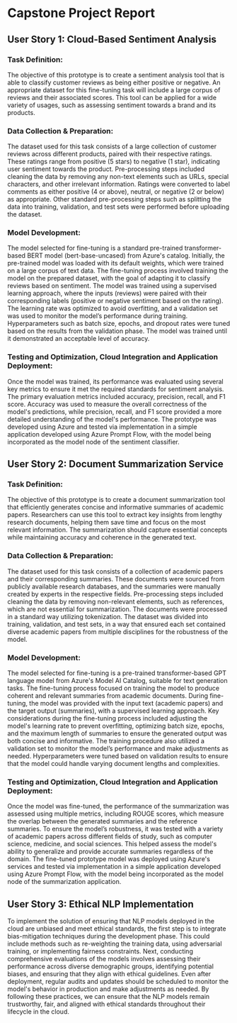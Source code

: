 # Capstone Project Report

## User Story 1: Cloud-Based Sentiment Analysis

### Task Definition: 

The objective of this prototype is to create a sentiment analysis tool that is able to classify customer reviews as being either positive or negative. An appropriate dataset for this fine-tuning task will include a large corpus of reviews and their associated scores. This tool can be applied for a wide variety of usages, such as assessing sentiment towards a brand and its products. 

### Data Collection & Preparation: 

The dataset used for this task consists of a large collection of customer reviews across different products, paired with their respective ratings. These ratings range from positive (5 stars) to negative (1 star), indicating user sentiment towards the product. Pre-processing steps included cleaning the data by removing any non-text elements such as URLs, special characters, and other irrelevant information. Ratings were converted to label comments as either positive (4 or above), neutral, or negative (2 or below) as appropriate. Other standard pre-processing steps such as splitting the data into training, validation, and test sets were performed before uploading the dataset.

### Model Development: 

The model selected for fine-tuning is a standard pre-trained transformer-based BERT model (bert-base-uncased) from Azure's catalog. Initially, the pre-trained model was loaded with its default weights, which were trained on a large corpus of text data. The fine-tuning process involved training the model on the prepared dataset, with the goal of adapting it to classify reviews based on sentiment. The model was trained using a supervised learning approach, where the inputs (reviews) were paired with their corresponding labels (positive or negative sentiment based on the rating). The learning rate was optimized to avoid overfitting, and a validation set was used to monitor the model’s performance during training. Hyperparameters such as batch size, epochs, and dropout rates were tuned based on the results from the validation phase. The model was trained until it demonstrated an acceptable level of accuracy.

### Testing and Optimization, Cloud Integration and Application Deployment:

Once the model was trained, its performance was evaluated using several key metrics to ensure it met the required standards for sentiment analysis. The primary evaluation metrics included accuracy, precision, recall, and F1 score. Accuracy was used to measure the overall correctness of the model's predictions, while precision, recall, and F1 score provided a more detailed understanding of the model's performance. The prototype was developed using Azure and tested via implementation in a simple application developed using Azure Prompt Flow, with the model being incorporated as the model node of the sentiment classifier.

## User Story 2: Document Summarization Service

### Task Definition: 

The objective of this prototype is to create a document summarization tool that efficiently generates concise and informative summaries of academic papers. Researchers can use this tool to extract key insights from lengthy research documents, helping them save time and focus on the most relevant information. The summarization should capture essential concepts while maintaining accuracy and coherence in the generated text.

### Data Collection & Preparation: 

The dataset used for this task consists of a collection of academic papers and their corresponding summaries. These documents were sourced from publicly available research databases, and the summaries were manually created by experts in the respective fields. Pre-processing steps included cleaning the data by removing non-relevant elements, such as references, which are not essential for summarization. The documents were processed in a standard way utilizing tokenization. The dataset was divided into training, validation, and test sets, in a way that ensured each set contained diverse academic papers from multiple disciplines for the robustness of the model.

### Model Development: 

The model selected for fine-tuning is a pre-trained transformer-based GPT language model from Azure's Model AI Catalog, suitable for text generation tasks. The fine-tuning process focused on training the model to produce coherent and relevant summaries from academic documents. During fine-tuning, the model was provided with the input text (academic papers) and the target output (summaries), with a supervised learning approach. Key considerations during the fine-tuning process included adjusting the model's learning rate to prevent overfitting, optimizing batch size, epochs, and the maximum length of summaries to ensure the generated output was both concise and informative. The training procedure also utilized a validation set to monitor the model’s performance and make adjustments as needed. Hyperparameters were tuned based on validation results to ensure that the model could handle varying document lengths and complexities.

### Testing and Optimization, Cloud Integration and Application Deployment:

Once the model was fine-tuned, the performance of the summarization was assessed using multiple metrics, including ROUGE scores, which measure the overlap between the generated summaries and the reference summaries. To ensure the model’s robustness, it was tested with a variety of academic papers across different fields of study, such as computer science, medicine, and social sciences. This helped assess the model's ability to generalize and provide accurate summaries regardless of the domain. The fine-tuned prototype model was deployed using Azure's services and tested via implementation in a simple application developed using Azure Prompt Flow, with the model being incorporated as the model node of the summarization application.

## User Story 3: Ethical NLP Implementation

To implement the solution of ensuring that NLP models deployed in the cloud are unbiased and meet ethical standards, the first step is to integrate bias-mitigation techniques during the development phase. This could include methods such as re-weighting the training data, using adversarial training, or implementing fairness constraints. Next, conducting comprehensive evaluations of the models involves assessing their performance across diverse demographic groups, identifying potential biases, and ensuring that they align with ethical guidelines. Even after deployment, regular audits and updates should be scheduled to monitor the model's behavior in production and make adjustments as needed. By following these practices, we can ensure that the NLP models remain trustworthy, fair, and aligned with ethical standards throughout their lifecycle in the cloud.